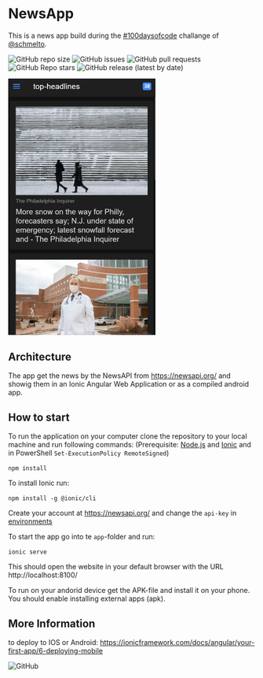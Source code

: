 # NewsApp

This is a news app build during the [#100daysofcode](https://github.com/schmelto/100-days-of-code/) challange of [@schmelto](https://github.com/schmelto).

![GitHub repo size](https://img.shields.io/github/repo-size/schmelto/NewsApp?style=for-the-badge)
![GitHub issues](https://img.shields.io/github/issues/schmelto/NewsApp?style=for-the-badge)
![GitHub pull requests](https://img.shields.io/github/issues-pr/schmelto/NewsApp?style=for-the-badge)
![GitHub Repo stars](https://img.shields.io/github/stars/schmelto/NewsApp?style=for-the-badge)
![GitHub release (latest by date)](https://img.shields.io/github/v/release/schmelto/NewsApp?style=for-the-badge)

<img src="./assets/select_country.gif" alt="drawing" width="300"/>

## Architecture

The app get the news by the NewsAPI from https://newsapi.org/ and showig them in an Ionic Angular Web Application or as a compiled android app.

## How to start

To run the application on your computer clone the repository to your local machine and run following commands:
(Prerequisite: [Node.js](https://nodejs.org/en/) and [Ionic](https://ionicframework.com/) and in PowerShell `Set-ExecutionPolicy RemoteSigned`)
```
npm install
```

To install Ionic run:
```
npm install -g @ionic/cli
```

Create your account at https://newsapi.org/ and change the `api-key` in [environments](./app/src/environments/)

To start the app go into te `app`-folder and run:
```
ionic serve
```

This should open the website in your default browser with the URL http://localhost:8100/

To run on your andorid device get the APK-file and install it on your phone. You should enable installing external apps (apk).

## More Information

to deploy to IOS or Android: https://ionicframework.com/docs/angular/your-first-app/6-deploying-mobile


![GitHub](https://img.shields.io/github/license/schmelto/NewsApp?style=for-the-badge)
